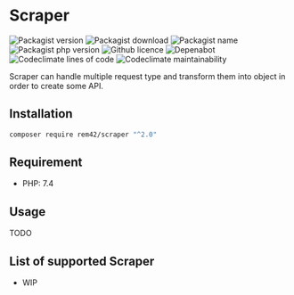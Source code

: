 Scraper
=======

![Packagist version](https://badgen.net/packagist/v/rem42/scraper)
![Packagist download](https://badgen.net/packagist/dt/rem42/scraper)
![Packagist name](https://badgen.net/packagist/name/rem42/scraper)
![Packagist php version](https://badgen.net/packagist/php/rem42/scraper)
![Github licence](https://badgen.net/github/license/rem42/scraper)
![Depenabot](https://badgen.net/dependabot/rem42/scraper?icon=dependabot)
![Codeclimate lines of code](https://badgen.net/codeclimate/loc/rem42/scraper)
![Codeclimate maintainability](https://badgen.net/codeclimate/maintainability/rem42/scraper)

Scraper can handle multiple request type and transform them into object in order to create some API.

Installation
------------

````bash
composer require rem42/scraper "^2.0"
````

Requirement
-----------

- PHP: 7.4

Usage
-----

 TODO

List of supported Scraper
-------------------------

- WIP
